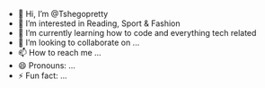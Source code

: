 - 👋 Hi, I’m @Tshegopretty
- 👀 I’m interested in Reading, Sport & Fashion
- 🌱 I’m currently learning how to code and everything tech related
- 💞️ I’m looking to collaborate on ...
- 📫 How to reach me ...
- 😄 Pronouns: ...
- ⚡ Fun fact: ...

<!---
Tshegopretty/Tshegopretty is a ✨ special ✨ repository because its `README.md` (this file) appears on your GitHub profile.
You can click the Preview link to take a look at your changes.
--->
